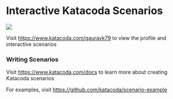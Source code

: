 # Interactive Katacoda Scenarios

[![](http://shields.katacoda.com/katacoda/gauravk79/count.svg)](https://www.katacoda.com/gauravk79 "Get your profile on Katacoda.com")

Visit https://www.katacoda.com/gauravk79 to view the profile and interactive scenarios

### Writing Scenarios
Visit https://www.katacoda.com/docs to learn more about creating Katacoda scenarios

For examples, visit https://github.com/katacoda/scenario-example
